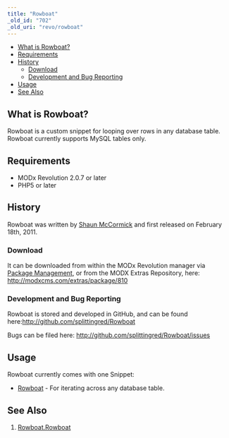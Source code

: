 ```yaml
---
title: "Rowboat"
_old_id: "702"
_old_uri: "revo/rowboat"
---
```


- [What is Rowboat?](#Rowboat-WhatisRowboat%3F)
- [Requirements](#Rowboat-Requirements)
- [History](#Rowboat-History)
  - [Download](#Rowboat-Download)
  - [Development and Bug Reporting](#Rowboat-DevelopmentandBugReporting)
- [Usage](#Rowboat-Usage)
- [See Also](#Rowboat-SeeAlso)



## What is Rowboat?

Rowboat is a custom snippet for looping over rows in any database table. Rowboat currently supports MySQL tables only.

## Requirements

- MODx Revolution 2.0.7 or later
- PHP5 or later

## History

Rowboat was written by [Shaun McCormick](/display/~splittingred) and first released on February 18th, 2011.

### Download

It can be downloaded from within the MODx Revolution manager via [Package Management](developing-in-modx/advanced-development/package-management "Package Management"), or from the MODX Extras Repository, here: <http://modxcms.com/extras/package/810>

### Development and Bug Reporting

Rowboat is stored and developed in GitHub, and can be found here:<http://github.com/splittingred/Rowboat>

Bugs can be filed here: <http://github.com/splittingred/Rowboat/issues>

## Usage

Rowboat currently comes with one Snippet:

- [Rowboat](/extras/revo/rowboat/rowboat.rowboat "Rowboat.Rowboat") - For iterating across any database table.

## See Also

1. [Rowboat.Rowboat](/extras/revo/rowboat/rowboat.rowboat)